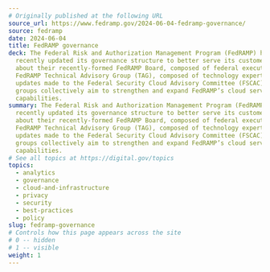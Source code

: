 ```yaml
---
# Originally published at the following URL
source_url: https://www.fedramp.gov/2024-06-04-fedramp-governance/
source: fedramp
date: 2024-06-04
title: FedRAMP governance
deck: The Federal Risk and Authorization Management Program (FedRAMP) has
  recently updated its governance structure to better serve its customers. Learn
  about their recently-formed FedRAMP Board, composed of federal executives; the
  FedRAMP Technical Advisory Group (TAG), composed of technology experts; and
  updates made to the Federal Security Cloud Advisory Committee (FSCAC).These
  groups collectively aim to strengthen and expand FedRAMP’s cloud service
  capabilities.
summary: The Federal Risk and Authorization Management Program (FedRAMP) has
  recently updated its governance structure to better serve its customers. Learn
  about their recently-formed FedRAMP Board, composed of federal executives; the
  FedRAMP Technical Advisory Group (TAG), composed of technology experts; and
  updates made to the Federal Security Cloud Advisory Committee (FSCAC).These
  groups collectively aim to strengthen and expand FedRAMP’s cloud service
  capabilities.
# See all topics at https://digital.gov/topics
topics:
  - analytics
  - governance
  - cloud-and-infrastructure
  - privacy
  - security
  - best-practices
  - policy
slug: fedramp-governance
# Controls how this page appears across the site
# 0 -- hidden
# 1 -- visible
weight: 1
---
```

